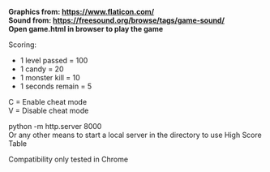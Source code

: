 <b>Graphics from: https://www.flaticon.com/</b><br>
<b>Sound from: https://freesound.org/browse/tags/game-sound/</b><br>
<b>Open game.html in browser to play the game</b>

Scoring:<br>
- 1 level passed = 100<br>
- 1 candy = 20<br>
- 1 monster kill = 10<br>
- 1 seconds remain = 5<br>

C = Enable cheat mode<br>
V = Disable cheat mode


python -m http.server 8000<br>
Or any other means to start a local server in the directory to use High Score Table

Compatibility only tested in Chrome